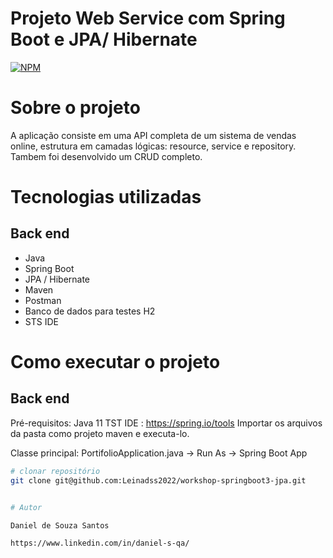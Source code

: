 # Projeto Web Service com Spring Boot e JPA/ Hibernate

[![NPM](https://img.shields.io/npm/l/react)](https://github.com/Leinadss2022/workshop-springboot3-jpa/blob/main/LICENCE)

# Sobre o projeto


A aplicação consiste em uma API completa de um sistema de vendas online, estrutura em camadas lógicas: resource, service e repository.
Tambem foi desenvolvido um CRUD completo.




# Tecnologias utilizadas
## Back end
- Java
- Spring Boot
- JPA / Hibernate
- Maven
- Postman
- Banco de dados para testes H2
- STS IDE

# Como executar o projeto

## Back end
Pré-requisitos: Java 11
TST IDE : https://spring.io/tools
Importar os arquivos da pasta como projeto maven e executa-lo.

Classe principal: PortifolioApplication.java -> Run As -> Spring Boot App


```bash
# clonar repositório
git clone git@github.com:Leinadss2022/workshop-springboot3-jpa.git


# Autor

Daniel de Souza Santos 

https://www.linkedin.com/in/daniel-s-qa/

